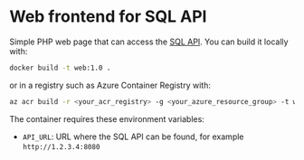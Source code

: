 # Web frontend for SQL API

Simple PHP web page that can access the [SQL API](../api/README.md). You can build it locally with:

```bash
docker build -t web:1.0 .
```

or in a registry such as Azure Container Registry with:

```bash
az acr build -r <your_acr_registry> -g <your_azure_resource_group> -t web:1.0 .
```

The container requires these environment variables:

* `API_URL`: URL where the SQL API can be found, for example `http://1.2.3.4:8080`
